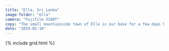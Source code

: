 ```yaml
---
title: "Ella, Sri Lanka"
image-folder: "ella"
camera: "Fujifilm X100T"
copy: "The small mountainside town of Ella is our base for a few days hiking in Scottish-like scenery, although never started a Munro by walking along a railway line before!"
date: "2019-02-10"
---
```


{% include grid.html %}
